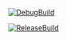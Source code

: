 [![DebugBuild](https://github.com/oriharaIssei/OriGine/actions/workflows/DebugBuild.yml/badge.svg)](https://github.com/oriharaIssei/OriGine/actions/workflows/DebugBuild.yml)

[![ReleaseBuild](https://github.com/oriharaIssei/OriGine/actions/workflows/ReleaseBuild.yml/badge.svg?branch=main)](https://github.com/oriharaIssei/OriGine/actions/workflows/ReleaseBuild.yml)
